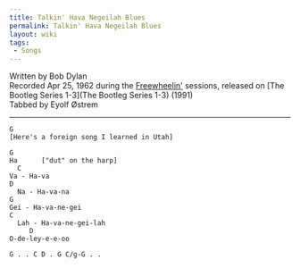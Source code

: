 ```yaml
---
title: Talkin' Hava Negeilah Blues
permalink: Talkin' Hava Negeilah Blues
layout: wiki
tags:
 - Songs
---
```


Written by Bob Dylan  
Recorded Apr 25, 1962 during the [Freewheelin'](Freewheelin')
sessions, released on [The Bootleg Series
1-3](The Bootleg Series 1-3) (1991)  
Tabbed by Eyolf Østrem

* * * * *

    G
    [Here's a foreign song I learned in Utah]

    G
    Ha      ["dut" on the harp]
      C
    Va - Ha-va
    D
      Na - Ha-va-na
    G
    Gei - Ha-va-ne-gei
    C
      Lah - Ha-va-ne-gei-lah
         D
    O-de-ley-e-e-oo

    G . . C D . G C/g-G . .
